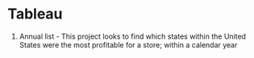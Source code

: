 # Tableau

1. Annual list - This project looks to find which states within the United States were the most profitable for a store; within a calendar year

